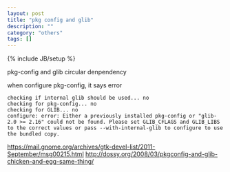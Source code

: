 ```yaml
---
layout: post
title: "pkg config and glib"
description: ""
category: "others"
tags: []
---
```

{% include JB/setup %}

pkg-config and glib circular denpendency

when configure pkg-config, it says error

	checking if internal glib should be used... no
	checking for pkg-config... no
	checking for GLIB... no
	configure: error: Either a previously installed pkg-config or "glib-2.0 >= 2.16" could not be found. Please set GLIB_CFLAGS and GLIB_LIBS to the correct values or pass --with-internal-glib to configure to use the bundled copy.

<https://mail.gnome.org/archives/gtk-devel-list/2011-September/msg00215.html>
<http://dossy.org/2008/03/pkgconfig-and-glib-chicken-and-egg-same-thing/>


